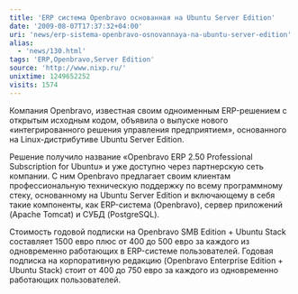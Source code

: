```yaml
---
title: 'ERP система Openbravo основанная на Ubuntu Server Edition'
date: '2009-08-07T17:37:32+04:00'
uri: 'news/erp-sistema-openbravo-osnovannaya-na-ubuntu-server-edition'
alias: 
  - 'news/130.html'
tags: 'ERP,Openbravo,Server Edition'
source: 'http://www.nixp.ru/'
unixtime: 1249652252
visits: 1574
---
```

Компания Openbravo, известная своим одноименным ERP-решением с открытым исходным кодом, объявила о выпуске нового «интегрированного решения управления предприятием», основанного на Linux-дистрибутиве Ubuntu Server Edition.

Решение получило название «Openbravo ERP 2.50 Professional Subscription for Ubuntu» и уже доступно через партнерскую сеть компании. С ним Openbravo предлагает своим клиентам профессиональную техническую поддержку по всему программному стеку, основанному на Ubuntu Server Edition и включающему в себя такие компоненты, как ERP-система (Openbravo), сервер приложений (Apache Tomcat) и СУБД (PostgreSQL).

Стоимость годовой подписки на Openbravo SMB Edition + Ubuntu Stack составляет 1500 евро плюс от 400 до 500 евро за каждого из одновременно работающих в ERP-системе пользователей. Годовая подписка на корпоративную редакцию (Openbravo Enterprise Edition + Ubuntu Stack) стоит от 400 до 750 евро за каждого из одновременно работающих пользователей.
